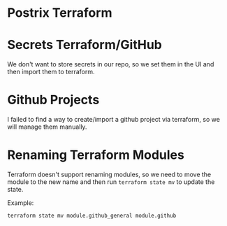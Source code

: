 # Postrix Terraform

# Secrets Terraform/GitHub

We don't want to store secrets in our repo, so we set them in the UI and then import them to terraform.

# Github Projects

I failed to find a way to create/import a github project via terraform, so we will manage them manually.

# Renaming Terraform Modules

Terraform doesn't support renaming modules, so we need to move the module to the new name and then run `terraform state mv` to update the state.

Example:
```
terraform state mv module.github_general module.github
```
